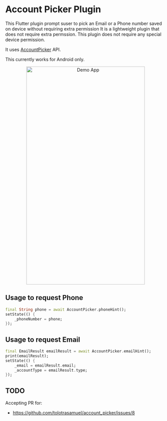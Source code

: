 # Account Picker Plugin

This Flutter plugin prompt suser to pick an Email or a Phone number saved on device without requiring extra permission
It is a lightweight plugin that does not require extra permssion.
This plugin does not require any special device permission.

It uses [AccountPicker](https://developers.google.com/android/reference/com/google/android/gms/common/AccountPicker#newChooseAccountIntent(com.google.android.gms.common.AccountPicker.AccountChooserOptions)) API.

This currently works for Android only.


<p align="center">
  <img src="https://raw.githubusercontent.com/tolotrasamuel/account_picker/master/screenshot/demo.gif" alt="Demo App" style="margin:auto" width="372" height="686">
</p>


## Usage to request Phone
```dart
final String phone = await AccountPicker.phoneHint();
setState(() {
    _phoneNumber = phone;
});
```
## Usage to request Email

```dart
final EmailResult emailResult = await AccountPicker.emailHint();
print(emailResult);
setState(() {
    _email = emailResult.email;
    _accountType = emailResult.type;
});
```





## TODO
Accepting PR for:
 - https://github.com/tolotrasamuel/account_picker/issues/8 
